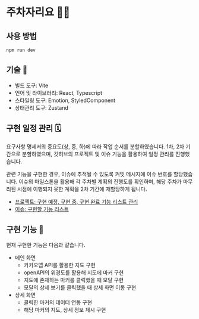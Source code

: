 # 주차자리요 🚗💨

## 사용 방법

```
npm run dev
```

## 기술 🔨

- 빌드 도구: Vite
- 언어 및 라이브러리: React, Typescript
- 스타일링 도구: Emotion, StyledComponent
- 상태관리 도구: Zustand

## 구현 일정 관리 🗓️

요구사항 명세서의 중요도(상, 중, 하)에 따라 작업 순서를 분할하였습니다.
1차, 2차 기간으로 분할하였으며, 깃허브의 프로젝트 및 이슈 기능을 활용하여 일정 관리를 진행했습니다.

관련 기능을 구현한 경우, 이슈에 추적될 수 있도록 커밋 메시지에 이슈 번호를 할당했습니다.
이슈의 마일스톤을 활용해 각 주차별 계획의 진행도를 확인하며, 해당 주차가 마무리된 시점에 이행되지 못한 계획을 2차 기간에 재할당하게 됩니다.

- [프로젝트: 구현 예정, 구현 중, 구현 완료 기능 리스트 관리](https://github.com/users/minjeongss/projects/1/views/1)
- [이슈: 구현할 기능 리스트](https://github.com/minjeongss/ParkingSpotYo/issues)

## 구현 기능 👀

현재 구현한 기능은 다음과 같습니다.

- 메인 화면
  - 카카오맵 API를 활용한 지도 구현
  - openAPI의 위경도를 활용해 지도에 마커 구현
  - 지도에 존재하는 마커를 클릭했을 때 모달 구현
  - 모달의 상세 보기를 클릭했을 때 상세 화면 이동 구현
- 상세 화면
  - 클릭한 마커의 데이터 연동 구현
  - 해당 마커의 지도, 상세 정보 제시 구현
